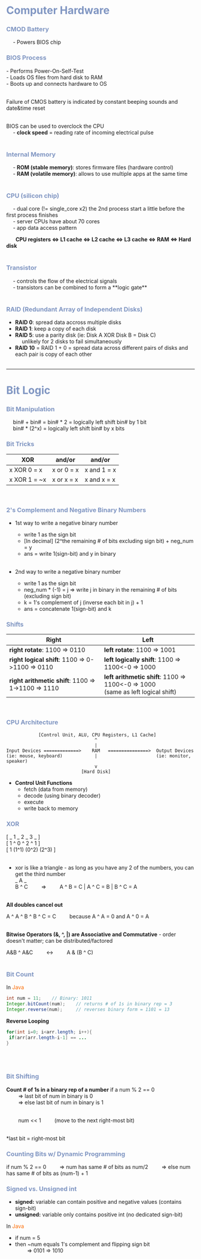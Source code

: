 <h1 style="color:#8096c2">Computer Hardware</h1>

<h3 style="color:#8096c2">CMOD Battery</h3> 
&ensp;&ensp;      - Powers BIOS chip

<h3 style="color:#8096c2">BIOS Process</h3>
- Performs Power-On-Self-Test <br>
- Loads OS files from hard disk to RAM <br>
- Boots up and connects hardware to OS <br> <br>

Failure of CMOS battery is indicated by constant beeping sounds and date&time reset <br> <br>

BIOS can be used to overclock the CPU <br>
&ensp;&ensp;      - **clock speed** = reading rate of incoming electrical pulse <br> <br>

<h3 style="color:#8096c2">Internal Memory</h3>

&ensp;&ensp;      - **ROM (stable memory)**: stores firmware files (hardware control) <br>
&ensp;&ensp;      - **RAM (volatile memory)**: allows to use multiple apps at the same time <br> <br>

<h3 style="color:#8096c2">CPU (silicon chip)</h3>
 &ensp;&ensp;     - dual core (!= single_core x2) the 2nd process start a little before the first process finishes <br>
 &ensp;&ensp;     - server CPUs have about 70 cores <br>
 &ensp;&ensp;     - app data access pattern <br>
 
 &ensp;&ensp;&ensp;    **CPU registers <=> L1 cache <=> L2 cache <=> L3 cache <=> RAM <=> Hard disk** <br> <br>

<h3 style="color:#8096c2">Transistor</h3> 
&ensp;&ensp; - controls the flow of the electrical signals <br>
&ensp;&ensp; - transistors can be combined to form a **logic gate** <br> <br>

<h3 style="color:#8096c2">RAID (Redundant Array of Independent Disks)</h3>

- **RAID 0**: spread data accross multiple disks <br>
- **RAID 1**: keep a copy of each disk <br>
- **RAID 5**: use a parity disk (ie: Disk A XOR Disk B = Disk C) <br>
&ensp;&ensp;        unlikely for 2 disks to fail simultaneously <br>
- **RAID 10** = RAID 1 + 0 = spread data across different pairs of disks and each pair is copy of each other
 <br> <br>
 
____________________________________________________________________________


<h1 style="color:#8096c2">Bit Logic</h1>

<h3 style="color:#8096c2">Bit Manipulation</h3>
&ensp;&ensp;     bin# + bin# = bin# * 2 = logically left shift bin# by 1 bit <br>
&ensp;&ensp;     bin# * (2^x) = logically left shift bin# by x bits <br>

<h3 style="color:#8096c2">Bit Tricks</h3>

| XOR             |  and/or         |  and/or         |
|-----------------|-----------------|-----------------|
| x XOR 0 =  x    |    x or 0 = x   |    x and 1 = x  |
| x XOR 1 = ~x    |    x or x = x   |    x and x = x  |

<br> 

<h3 style="color:#8096c2">2's Complement and Negative Binary Numbers</h3>

- 1st way to write a negative binary number <br>
    - write 1 as the sign bit <br>
    - [In decimal] (2^the remaining # of bits excluding sign bit) + neg_num = y <br>
    - ans = write 1(sign-bit) and y in binary <br> <br>

- 2nd way to write a negative binary number <br>
    - write 1 as the sign bit <br>
    - neg_num * (-1) = j => write j in binary in the remaining # of bits (excluding sign bit) <br>
    - k = 1's complement of j (inverse each bit in j) + 1 <br>
    - ans = concatenate 1(sign-bit) and k <br>

<h3 style="color:#8096c2">Shifts</h3>

| Right                                                   |     Left                                                   |
| ------------------------------------                    |     ------------------------------------                   |
| **right rotate**: 1100 => 0110                          |    **left rotate**: 1100 => 1001                           |
| **right logical shift**: 1100 => 0->1100 => 0110        |    **left logically shift**: 1100 => 1100<-0 => 1000       |
| **right arithmetic shift**: 1100 => 1->1100 => 1110     |    **left arithmetic shift**: 1100 => 1100<-0 => 1000 <br>(same as left logical shift) |

<br>

<h3 style="color:#8096c2">CPU Architecture</h3>

```
            [Control Unit, ALU, CPU Registers, L1 Cache]
                                 ^
                                 |
Input Devices =============>    RAM   ===============>  Output Devices
(ie: mouse, keyboard)            |                      (ie: monitor, speaker)
                                 v
                            [Hard Disk]
```
- **Control Unit Functions**
    - fetch (data from memory) <br>
    - decode (using binary decoder) <br>
    - execute <br>
    - write back to memory <br>

<h3 style="color:#8096c2">XOR</h3>

\[ _ 1 _ 2 _ 3 _ \] <br>
\[ 1 ^ 0 ^ 2 ^ 1 \] <br>
\[ 1 (1^1) (0^2) (2^3) \] <br><br>

- xor is like a triangle - as long as you have any 2 of the numbers, you can get the third number <br>
 _ A _<br>
 B ^ C  &emsp;&emsp;  =>  &emsp;&emsp;  A ^ B = C | A ^ C = B | B ^ C = A <br><br>

**All doubles cancel out**

A ^ A ^ B ^ B ^ C = C  &emsp;&emsp;   because A ^ A = 0 and A ^ 0 = A <br><br>

**Bitwise Operators (&, ^, \|) are Associative and Commutative** - order doesn't matter; can be distributed/factored

A&B ^ A&C &emsp;&emsp; &#8596; &emsp;&emsp; A & (B ^ C) <br><br>

<h3 style="color:#8096c2">Bit Count</h3>

In <span style="color:#fc6b03">Java</span>
```java
int num = 11;    // Binary: 1011
Integer.bitCount(num);    // returns # of 1s in binary rep = 3
Integer.reverse(num);     // reverses binary form = 1101 = 13
```

**Reverse Looping**
```java
for(int i=0; i<arr.length; i++){
 if(arr[arr.length-i-1] == ...
}
```

 <br><br>

<h3 style="color:#8096c2">Bit Shifting</h3>

**Count # of 1s in a binary rep of a number**
if a num % 2 == 0 <br>
&emsp;&emsp; => last bit of num in binary is 0 <br>
&emsp;&emsp; => else last bit of num in binary is 1 <br><br>

&emsp;&emsp; num << 1 &emsp;&emsp; (move to the next right-most bit) <br><br>

*last bit = right-most bit <br>

<h3 style="color:#8096c2">Counting Bits w/ Dynamic Programming</h3>

if num % 2 == 0
&emsp;&emsp; => num has same # of bits as  num/2
&emsp;&emsp; => else num has same # of bits as (num-1) + 1

<h3 style="color:#8096c2">Signed vs. Unsigned int</h3>

- **signed:** variable can contain positive and negative values (contains sign-bit)
- **unsigned:** variable only contains positive int (no dedicated sign-bit)

In <span style="color:#fc6b03">Java</span>

- if num = 5 <br>
- then ~num equals 1's complement and flipping sign bit <br>
&emsp;&emsp; => 0101 => 1010









